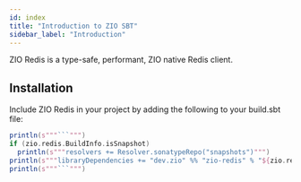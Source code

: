 ```yaml
---
id: index
title: "Introduction to ZIO SBT"
sidebar_label: "Introduction"
---
```


ZIO Redis is a type-safe, performant, ZIO native Redis client.

## Installation

Include ZIO Redis in your project by adding the following to your build.sbt file:

```scala mdoc:passthrough
println(s"""```""")
if (zio.redis.BuildInfo.isSnapshot)
  println(s"""resolvers += Resolver.sonatypeRepo("snapshots")""")
println(s"""libraryDependencies += "dev.zio" %% "zio-redis" % "${zio.redis.BuildInfo.version}"""")
println(s"""```""")
```
